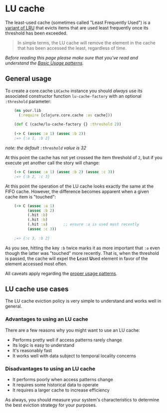 LU cache
=========

The least-used cache (sometimes called "Least Frequently Used") is a [variant of LRU](./LRU) that evicts items that are used least frequently once its threshold has been exceeded.

> In simple terms, the LU cache will remove the element in the cache that has been accessed the least, regardless of time.

*Before reading this page please make sure that you've read and understand the [Basic Usage patterns](./Using).*

General usage
-------------

To create a core.cache `LUCache` instance you should *always* use its associated constructor function `lu-cache-factory` with an optional `:threshold` parameter:

```clojure
    (ns your.lib 
      (:require [clojure.core.cache :as cache]))
	
    (def C (cache/lu-cache-factory {} :threshold 2))
    
    (-> C (assoc :a 1) (assoc :b 2))
	;=> {:a 1, :b 2}
```

*note: the default `:threshold` value is 32*
	
At this point the cache has not yet crossed the item threshold of `2`, but if you execute yet another call the story will change:

```clojure
    (-> C (assoc :a 1) (assoc :b 2) (assoc :c 3))
	;=> {:b 2, :c 3}
```

At this point the operation of the LU cache looks exactly the same at the FIFO cache.  However, the difference becomes apparent when a given cache item is "touched":

```clojure
    (-> C (assoc :a 1) 
          (assoc :b 2)
          (.hit :b)
          (.hit :b)
          (.hit :a)       ;; ensure :a is used most recently
          (assoc :c 3))
    
    ;=> {:c 3, :b 2}
```

As you see, hitting the key `:b` twice marks it as more important that `:a` even though the latter was "touched" more recently.  That is, when the threshold is passed, the cache will expel the **L**east **U**sed element in favor of the element accessed most often.

All caveats apply regarding the [proper usage patterns](./Using).

LU cache use cases
------------------

The LU cache eviction policy is very simple to understand and works well in general.

### Advantages to using an LU cache

There are a few reasons why you might want to use an LU cache:

 * Performs pretty well if access patterns rarely change
 * Its logic is easy to understand
 * It's reasonably fast
 * It works well with data subject to temporal locality concerns

### Disadvantages to using an LU cache

 * It performs poorly when access patterns change
 * It requires some historical data to operate
 * It requires a larger cache to increase efficiency
 
As always, you should measure your system's characteristics to determine the best eviction strategy for your purposes.
